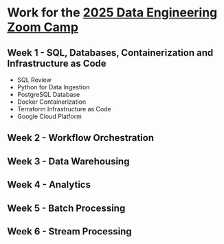 # Work for the [2025 Data Engineering Zoom Camp](https://datatalks.club/)

## Week 1 - SQL, Databases, Containerization and Infrastructure as Code
- SQL Review
- Python for Data Ingestion
- PostgreSQL Database
- Docker Containerization
- Terraform Infrastructure as Code
- Google Cloud Platform

## Week 2 - Workflow Orchestration

## Week 3 - Data Warehousing

## Week 4 - Analytics

## Week 5 - Batch Processing

## Week 6 - Stream Processing
